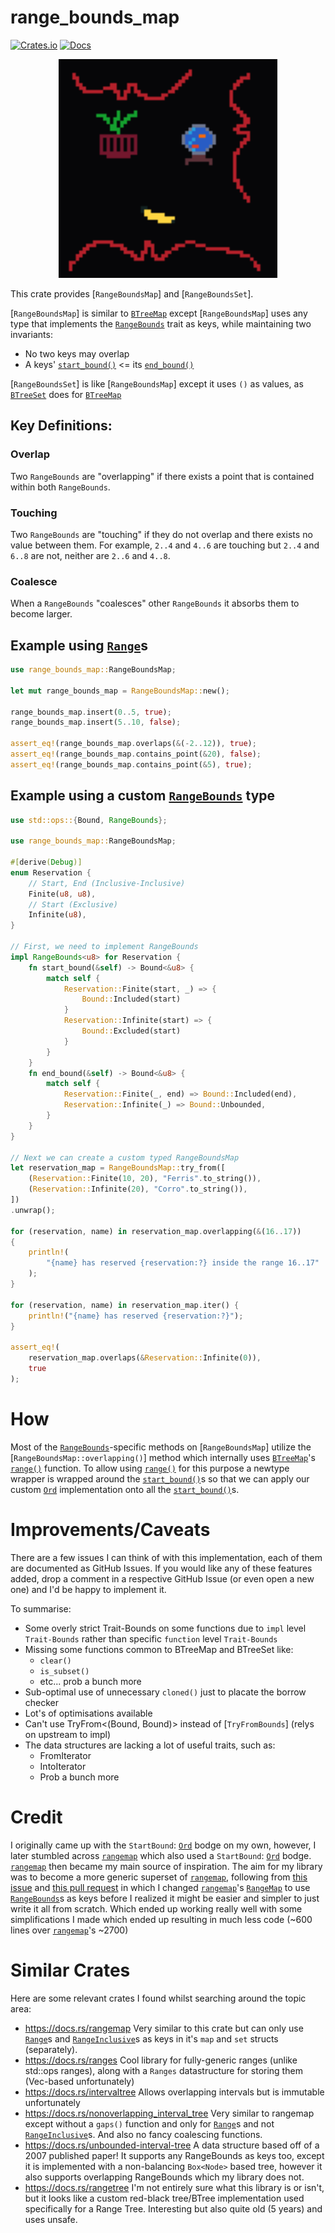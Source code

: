 # range_bounds_map

[![Crates.io](https://img.shields.io/crates/v/range_bounds_set)](https://crates.io/crates/range_bounds_set)
[![Docs](https://docs.rs/range_bounds_set/badge)](https://docs.rs/range_bounds_set)

<p align="center">
<img src="logo.svg" alt="range_bounds_map_logo" width="350">
</p>

This crate provides [`RangeBoundsMap`] and [`RangeBoundsSet`].

[`RangeBoundsMap`] is similar to [`BTreeMap`] except [`RangeBoundsMap`]
uses any type that implements the [`RangeBounds`] trait as keys, while
maintaining two invariants:

- No two keys may overlap
- A keys' [`start_bound()`] <= its [`end_bound()`]

[`RangeBoundsSet`] is like [`RangeBoundsMap`] except it
uses `()` as values, as [`BTreeSet`] does for [`BTreeMap`]

## Key Definitions:

### Overlap

Two `RangeBounds` are "overlapping" if there exists a point that is
contained within both `RangeBounds`.

### Touching

Two `RangeBounds` are "touching" if they do not overlap and
there exists no value between them. For example, `2..4` and
`4..6` are touching but `2..4` and `6..8` are not, neither are
`2..6` and `4..8`.

### Coalesce

When a `RangeBounds` "coalesces" other `RangeBounds` it absorbs them
to become larger.

## Example using [`Range`]s

```rust
use range_bounds_map::RangeBoundsMap;

let mut range_bounds_map = RangeBoundsMap::new();

range_bounds_map.insert(0..5, true);
range_bounds_map.insert(5..10, false);

assert_eq!(range_bounds_map.overlaps(&(-2..12)), true);
assert_eq!(range_bounds_map.contains_point(&20), false);
assert_eq!(range_bounds_map.contains_point(&5), true);
```

## Example using a custom [`RangeBounds`] type

```rust
use std::ops::{Bound, RangeBounds};

use range_bounds_map::RangeBoundsMap;

#[derive(Debug)]
enum Reservation {
	// Start, End (Inclusive-Inclusive)
	Finite(u8, u8),
	// Start (Exclusive)
	Infinite(u8),
}

// First, we need to implement RangeBounds
impl RangeBounds<u8> for Reservation {
	fn start_bound(&self) -> Bound<&u8> {
		match self {
			Reservation::Finite(start, _) => {
				Bound::Included(start)
			}
			Reservation::Infinite(start) => {
				Bound::Excluded(start)
			}
		}
	}
	fn end_bound(&self) -> Bound<&u8> {
		match self {
			Reservation::Finite(_, end) => Bound::Included(end),
			Reservation::Infinite(_) => Bound::Unbounded,
		}
	}
}

// Next we can create a custom typed RangeBoundsMap
let reservation_map = RangeBoundsMap::try_from([
	(Reservation::Finite(10, 20), "Ferris".to_string()),
	(Reservation::Infinite(20), "Corro".to_string()),
])
.unwrap();

for (reservation, name) in reservation_map.overlapping(&(16..17))
{
	println!(
		"{name} has reserved {reservation:?} inside the range 16..17"
	);
}

for (reservation, name) in reservation_map.iter() {
	println!("{name} has reserved {reservation:?}");
}

assert_eq!(
	reservation_map.overlaps(&Reservation::Infinite(0)),
	true
);
```

# How

Most of the [`RangeBounds`]-specific methods on [`RangeBoundsMap`]
utilize the [`RangeBoundsMap::overlapping()`] method which
internally uses [`BTreeMap`]'s [`range()`] function. To allow
using [`range()`] for this purpose a newtype wrapper is wrapped
around the [`start_bound()`]s so that we can apply our custom [`Ord`]
implementation onto all the [`start_bound()`]s.

# Improvements/Caveats

There are a few issues I can think of with this implementation,
each of them are documented as GitHub Issues. If you would like
any of these features added, drop a comment in a respective GitHub
Issue (or even open a new one) and I'd be happy to implement it.

To summarise:

- Some overly strict Trait-Bounds on some functions due to `impl`
  level `Trait-Bounds` rather than specific `function` level
  `Trait-Bounds`
- Missing some functions common to BTreeMap and BTreeSet like:
  - `clear()`
  - `is_subset()`
  - etc... prob a bunch more
- Sub-optimal use of unnecessary `cloned()` just to placate the borrow checker
- Lot's of optimisations available
- Can't use TryFrom<(Bound, Bound)> instead of [`TryFromBounds`] (relys on
  upstream to impl)
- The data structures are lacking a lot of useful traits, such as:
  - FromIterator
  - IntoIterator
  - Prob a bunch more

# Credit

I originally came up with the `StartBound`: [`Ord`] bodge on my
own, however, I later stumbled across [`rangemap`] which also used
a `StartBound`: [`Ord`] bodge. [`rangemap`] then became my main
source of inspiration. The aim for my library was to become a more
generic superset of [`rangemap`], following from
[this issue](https://github.com/jeffparsons/rangemap/issues/56) and
[this pull request](https://github.com/jeffparsons/rangemap/pull/57)
in which I changed [`rangemap`]'s [`RangeMap`] to use
[`RangeBounds`]s as keys before I realized it might be easier and
simpler to just write it all from scratch. Which ended up working
really well with some simplifications I made which ended up
resulting in much less code (~600 lines over [`rangemap`]'s ~2700)

# Similar Crates

Here are some relevant crates I found whilst searching around the
topic area:

- <https://docs.rs/rangemap>
  Very similar to this crate but can only use [`Range`]s and
  [`RangeInclusive`]s as keys in it's `map` and `set` structs (separately).
- <https://docs.rs/ranges>
  Cool library for fully-generic ranges (unlike std::ops ranges), along
  with a `Ranges` datastructure for storing them (Vec-based
  unfortunately)
- <https://docs.rs/intervaltree>
  Allows overlapping intervals but is immutable unfortunately
- <https://docs.rs/nonoverlapping_interval_tree>
  Very similar to rangemap except without a `gaps()` function and only
  for [`Range`]s and not [`RangeInclusive`]s. And also no fancy coalescing
  functions.
- <https://docs.rs/unbounded-interval-tree>
  A data structure based off of a 2007 published paper! It supports any
  RangeBounds as keys too, except it is implemented with a non-balancing
  `Box<Node>` based tree, however it also supports overlapping
  RangeBounds which my library does not.
- <https://docs.rs/rangetree>
  I'm not entirely sure what this library is or isn't, but it looks like
  a custom red-black tree/BTree implementation used specifically for a
  Range Tree. Interesting but also quite old (5 years) and uses
  unsafe.

[`btreemap`]: https://doc.rust-lang.org/std/collections/struct.BTreeMap.html
[`btreeset`]: https://doc.rust-lang.org/std/collections/struct.BTreeSet.html
[`rangebounds`]: https://doc.rust-lang.org/std/ops/trait.RangeBounds.html
[`start_bound()`]: https://doc.rust-lang.org/std/ops/trait.RangeBounds.html#tymethod.start_bound
[`end_bound()`]: https://doc.rust-lang.org/std/ops/trait.RangeBounds.html#tymethod.end_bound
[`range`]: https://doc.rust-lang.org/std/ops/struct.Range.html
[`range()`]: https://doc.rust-lang.org/std/collections/struct.BTreeMap.html#method.range
[`rangemap`]: https://docs.rs/rangemap/latest/rangemap/
[`rangeinclusivemap`]: https://docs.rs/rangemap/latest/rangemap/inclusive_map/struct.RangeInclusiveMap.html#
[`rangeinclusive`]: https://doc.rust-lang.org/std/ops/struct.RangeInclusive.html
[`ord`]: https://doc.rust-lang.org/std/cmp/trait.Ord.html
